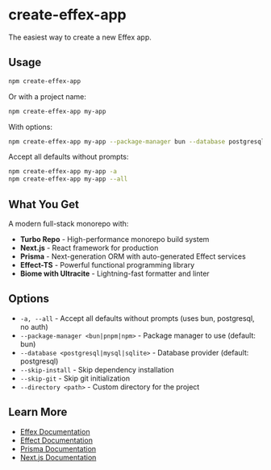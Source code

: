 # create-effex-app

The easiest way to create a new Effex app.

## Usage

```bash
npm create-effex-app
```

Or with a project name:

```bash
npm create-effex-app my-app
```

With options:

```bash
npm create-effex-app my-app --package-manager bun --database postgresql
```

Accept all defaults without prompts:

```bash
npm create-effex-app my-app -a
npm create-effex-app my-app --all
```

## What You Get

A modern full-stack monorepo with:

- **Turbo Repo** - High-performance monorepo build system
- **Next.js** - React framework for production
- **Prisma** - Next-generation ORM with auto-generated Effect services
- **Effect-TS** - Powerful functional programming library
- **Biome with Ultracite** - Lightning-fast formatter and linter

## Options

- `-a, --all` - Accept all defaults without prompts (uses bun, postgresql, no auth)
- `--package-manager <bun|pnpm|npm>` - Package manager to use (default: bun)
- `--database <postgresql|mysql|sqlite>` - Database provider (default: postgresql)
- `--skip-install` - Skip dependency installation
- `--skip-git` - Skip git initialization
- `--directory <path>` - Custom directory for the project

## Learn More

- [Effex Documentation](https://github.com/Balance8/effex)
- [Effect Documentation](https://effect.website)
- [Prisma Documentation](https://www.prisma.io/docs)
- [Next.js Documentation](https://nextjs.org/docs)
